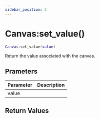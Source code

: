 ```yaml
---
sidebar_position: 2
---
```


# Canvas:set_value()
```lua
Canvas:set_value(value)
```
Return the value associated with the canvas.


## Prameters
|Parameter|Description|
|-|-|
|value||


## Return Values
